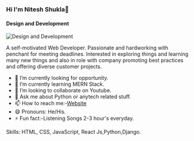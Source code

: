 ### Hi I'm Nitesh Shukla👋
#### Design and Development
![Design and Development](https://pbs.twimg.com/profile_banners/1214956097296953344/1623826429/1080x360)

A self-motivated Web Developer. Passionate
and hardworking with penchant for meeting
deadlines. Interested in exploring things and
learning many new things and also in role with company promoting best practices and offering diverse customer projects.

- 🔭 I’m currently looking for opportunity.
- 🌱 I’m currently learning MERN Stack.
- 👯 I’m looking to collaborate on Youtube.
- 💬 Ask me about Python or anytech related stuff.
- 📫 How to reach me:-[Website](https://niteshshukla.netlify.app/)
- 😄 Pronouns: He/His.
- ⚡ Fun fact:-Listening Songs 2-3 hour's everyday.


Skills: HTML, CSS, JavaScript, React Js,Python,Django.








